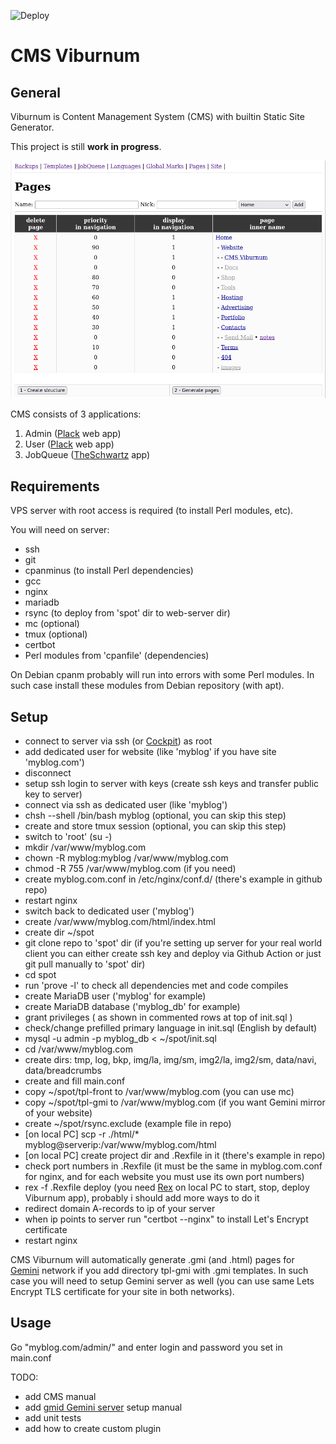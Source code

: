 ![Deploy](https://github.com/agrinevich/viburnum/workflows/Deploy_avl/badge.svg?branch=main)

# CMS Viburnum

## General

Viburnum is Content Management System (CMS) with builtin Static Site Generator.

This project is still **work in progress**.

![screenshot](/assets/images/cms-viburnum-screenshot.png)

CMS consists of 3 applications:

1. Admin ([Plack](https://github.com/plack/Plack/) web app)
2. User ([Plack](https://github.com/plack/Plack/) web app)
3. JobQueue ([TheSchwartz](https://github.com/akiym/TheSchwartz/) app)

## Requirements

VPS server with root access is required (to install Perl modules, etc).

You will need on server:

- ssh
- git
- cpanminus (to install Perl dependencies)
- gcc
- nginx
- mariadb
- rsync (to deploy from 'spot' dir to web-server dir)
- mc (optional)
- tmux (optional)
- certbot
- Perl modules from 'cpanfile' (dependencies)

On Debian cpanm probably will run into errors with some Perl modules. In such case install these modules from Debian repository (with apt).

## Setup

- connect to server via ssh (or [Cockpit](https://github.com/cockpit-project/cockpit/)) as root
- add dedicated user for website (like 'myblog' if you have site 'myblog.com')
- disconnect
- setup ssh login to server with keys (create ssh keys and transfer public key to server)
- connect via ssh as dedicated user (like 'myblog')
- chsh --shell /bin/bash myblog (optional, you can skip this step)
- create and store tmux session (optional, you can skip this step)
- switch to 'root' (su -)
- mkdir /var/www/myblog.com
- chown -R myblog:myblog /var/www/myblog.com
- chmod -R 755 /var/www/myblog.com (if you need)
- create myblog.com.conf in /etc/nginx/conf.d/ (there's example in github repo)
- restart nginx
- switch back to dedicated user ('myblog')
- create /var/www/myblog.com/html/index.html
- create dir ~/spot
- git clone repo to 'spot' dir (if you're setting up server for your real world client you can either create ssh key and deploy via Github Action or just git pull manually to 'spot' dir)
- cd spot
- run 'prove -l' to check all dependencies met and code compiles
- create MariaDB user ('myblog' for example)
- create MariaDB database ('myblog_db' for example)
- grant privileges ( as shown in commented rows at top of init.sql )
- check/change prefilled primary language in init.sql (English by default)
- mysql -u admin -p myblog_db < ~/spot/init.sql
- cd /var/www/myblog.com
- create dirs: tmp, log, bkp, img/la, img/sm, img2/la, img2/sm, data/navi, data/breadcrumbs
- create and fill main.conf
- copy ~/spot/tpl-front to /var/www/myblog.com (you can use mc)
- copy ~/spot/tpl-gmi to /var/www/myblog.com (if you want Gemini mirror of your website)
- create ~/spot/rsync.exclude (example file in repo)
- [on local PC] scp -r ./html/* myblog@serverip:/var/www/myblog.com/html
- [on local PC] create project dir and .Rexfile in it (there's example in repo)
- check port numbers in .Rexfile (it must be the same in myblog.com.conf for nginx, and for each website you must use its own port numbers)
- rex -f .Rexfile deploy (you need [Rex](https://github.com/RexOps/Rex/) on local PC to start, stop, deploy Viburnum app), probably i should add more ways to do it
- redirect domain A-records to ip of your server
- when ip points to server run "certbot --nginx" to install Let's Encrypt certificate
- restart nginx

CMS Viburnum will automatically generate .gmi (and .html) pages for [Gemini](https://gemini.circumlunar.space/) network if you add directory tpl-gmi with .gmi templates. In such case you will need to setup Gemini server as well (you can use same Lets Encrypt TLS certificate for your site in both networks).

## Usage

Go "myblog.com/admin/" and enter login and password you set in main.conf

TODO:
- add CMS manual
- add [gmid Gemini server](https://github.com/omar-polo/gmid/) setup manual
- add unit tests
- add how to create custom plugin
